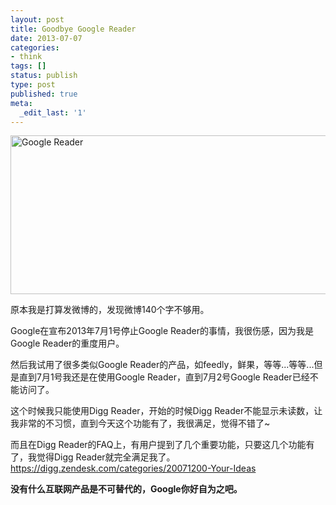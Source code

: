 ```yaml
---
layout: post
title: Goodbye Google Reader
date: 2013-07-07 
categories:
- think
tags: []
status: publish
type: post
published: true
meta:
  _edit_last: '1'
---
```

<img src="http://www.yeahxj.com/wp-content/uploads/1363250578970.jpeg" alt="Google Reader" width="610" height="254" class="size-full wp-image-452" />

原本我是打算发微博的，发现微博140个字不够用。

Google在宣布2013年7月1号停止Google Reader的事情，我很伤感，因为我是Google Reader的重度用户。

然后我试用了很多类似Google Reader的产品，如feedly，鲜果，等等...等等...但是直到7月1号我还是在使用Google Reader，直到7月2号Google Reader已经不能访问了。

这个时候我只能使用Digg Reader，开始的时候Digg Reader不能显示未读数，让我非常的不习惯，直到今天这个功能有了，我很满足，觉得不错了~

而且在Digg Reader的FAQ上，有用户提到了几个重要功能，只要这几个功能有了，我觉得Digg Reader就完全满足我了。https://digg.zendesk.com/categories/20071200-Your-Ideas


<strong>没有什么互联网产品是不可替代的，Google你好自为之吧。</strong>
